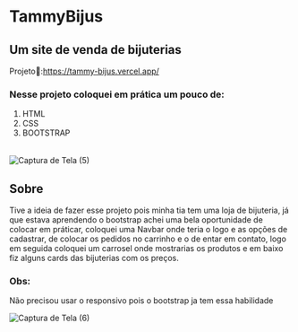 # TammyBijus
## Um site de venda de bijuterias

Projeto🚀:https://tammy-bijus.vercel.app/

### Nesse projeto coloquei em prática um pouco de:

<table>
  <ol>
    <li>HTML</li>
    <li>CSS</li>
    <li>BOOTSTRAP</li>
  </ol>
</table>


![Captura de Tela (5)](https://user-images.githubusercontent.com/100521839/224098911-889ce19b-2909-42a7-a712-e04094bc9389.png)


## Sobre
Tive a ideia de fazer esse projeto pois minha tia tem uma loja de bijuteria, já que estava aprendendo o bootstrap achei uma bela oportunidade de colocar em práticar, coloquei uma Navbar onde teria o logo e as opções de cadastrar, de colocar os pedidos no carrinho e o de entar em contato, logo em seguida coloquei um carrosel onde mostrarias os produtos e em baixo fiz alguns cards das bijuterias com os preços.

### Obs:

Não precisou usar o responsivo pois o bootstrap ja tem essa habilidade


![Captura de Tela (6)](https://user-images.githubusercontent.com/100521839/224103915-428d9622-b27c-4c67-adec-b8f806618d7d.png)
